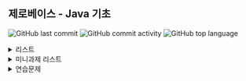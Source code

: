 ## 제로베이스 - Java 기초

![GitHub last commit](https://img.shields.io/github/last-commit/hee-ju-kim/zerobase_java)
![GitHub commit activity](https://img.shields.io/github/commit-activity/m/hee-ju-kim/zerobase_java)
![GitHub top language](https://img.shields.io/github/languages/top/hee-ju-kim/zerobase_java?color=yellow&logo=Java)

<details>
  <summary>리스트</summary>

  | Chapter | 제목                                                                                                                                                                                         |강의 내용|날짜|
  | ------- | -------------------------------------------------------------------------------------------------------------------------------------------------------------------------------------------- |--|--|
  | 2-1   | [변수와 자료형](https://github.com/hee-ju-kim/zerobase_java/tree/main/Java_02_1) |변수 선언|20240921|
  | 2-2   | [변수와 자료형](https://github.com/hee-ju-kim/zerobase_java/tree/main/Java_02_2) |데이터 자료형 - 숫자, 논리, 문자|20240921|
  | 2-3   | [변수와 자료형](https://github.com/hee-ju-kim/zerobase_java/tree/main/Java_02_3) |데이터 자료형 - 문자열, StringBuffer, 배열|20240921|
  | 2-4   | [변수와 자료형](https://github.com/hee-ju-kim/zerobase_java/tree/main/Java_02_4) |데이터 자료형 - List, Map, Generics |20240921|
  | 3-1   | [연산자](https://github.com/hee-ju-kim/zerobase_java/tree/main/Java_03_1) |기본연산자 - 대입, 부호, 산술, 증가/감소, 관계, 논리, 삼항 연산자 |20240924|
  | 3-2   | [연산자](https://github.com/hee-ju-kim/zerobase_java/tree/main/Java_03_2) |비트연산자 - AND, OR, XOR, 반전, 비트 이동 연산자  |20240924|
  | 4-1   | [조건문](https://github.com/hee-ju-kim/zerobase_java/tree/main/Java_04_1) |조건문 - if, switch  |20240924|
  | 5-1   | [반복문](https://github.com/hee-ju-kim/zerobase_java/tree/main/Java_05_1) |반복문 - for, while  |20240924|
  | 6-1   | [다차원 배열](https://github.com/hee-ju-kim/zerobase_java/tree/main/Java_06_1) |다차원 배열 - 1차원배열, 이차원배열|20240929|
  | 7-1   | [클래스와 객체](https://github.com/hee-ju-kim/zerobase_java/tree/main/Java_07_1) |클래스와 객체 - 클래스, 객체, 메소드, 생성자, this  |20240929|
  | 7-2   | [클래스와 객체](https://github.com/hee-ju-kim/zerobase_java/tree/main/Java_07_2) |클래스와 객체 - 오버로딩, 접근제어자, Static |20240929|
  | 8-1   | [상속](https://github.com/hee-ju-kim/zerobase_java/tree/main/Java_08_1) |상속 - 상속, super/super(), 오버라이딩 |20241004|
  | 9-1   | [다형성](https://github.com/hee-ju-kim/zerobase_java/tree/main/Java_09_1) |다형성 - 다형성, instanceof |20241004|
  | 10-1   | [추상클래스](https://github.com/hee-ju-kim/zerobase_java/tree/main/Java_10_1) |추상클래스 - 추상메소드, 추상클래스 |20241004|
  | 11-1   | [인터페이스](https://github.com/hee-ju-kim/zerobase_java/tree/main/Java_11_1) |인터페이스 |20241007|
  | 12-1   | [내부클래스](https://github.com/hee-ju-kim/zerobase_java/tree/main/Java_12_1) |내부클래스 - 인스턴스 클래스, 정적클래스, 지역클래스, 익명클래스 |20241007|
  | 13-1   | [입출력](https://github.com/hee-ju-kim/zerobase_java/tree/main/Java_13_1) |입출력 - 콘솔 입출력 |20241007|
  | 13-2   | [입출력](https://github.com/hee-ju-kim/zerobase_java/tree/main/Java_13_2) |입출력 - 파일입출력 |20241007|
  | 14-1   | [예외처리](https://github.com/hee-ju-kim/zerobase_java/tree/main/Java_14_1) | 예외처리 - try/catch, throw/throws |20241013|
  | 15-1   | [컬렉션 프레임워크](https://github.com/hee-ju-kim/zerobase_java/tree/main/Java_15_1) | 컬렉션프레임워크 - List, Set, Map |20241013|
  | 16-1   | [람다식](https://github.com/hee-ju-kim/zerobase_java/tree/main/Java_15_1) | 람다식 |20241013|
  | 17-1   | [스트림](https://github.com/hee-ju-kim/zerobase_java/tree/main/Java_15_1) | 스트림 - 스트림 생성, 중개연산, 최종연산 |20241013|
 
</details>

<details>
  <summary>미니과제 리스트</summary>

  | No | 내용                                                                                                                                                                                         |날짜|
  | ------- | -------------------------------------------------------------------------------------------------------------------------------------------------------------------------------------------- |--|
  | 1   | [구구단 출력](https://github.com/hee-ju-kim/zerobase_java/blob/main/MiniTest/src/Java1.java) |20241007|
  | 2   | [결제 캐시백 프로그램](https://github.com/hee-ju-kim/zerobase_java/blob/main/MiniTest/src/Java2.java) |20241013|
  | 3   | [입장권 계산 프로그램](https://github.com/hee-ju-kim/zerobase_java/blob/main/MiniTest/src/Java3.java) |20241013|
  | 4   | [주민등록번호 생성 프로그램](https://github.com/hee-ju-kim/zerobase_java/blob/main/MiniTest/src/Java4.java) |20241013|
  | 5   | [달력출력 프로그램](https://github.com/hee-ju-kim/zerobase_java/blob/main/MiniTest/src/Java5.java) |20241014|
  | 6   | [가상선거 프로그램](https://github.com/hee-ju-kim/zerobase_java/blob/main/MiniTest/src/Java6.java) |20241014|
  | 7   | [로또 당첨 프로그램](https://github.com/hee-ju-kim/zerobase_java/blob/main/MiniTest/src/Java7.java) |20241014|
  | 8   | [연소득 과세 계산 프로그램](https://github.com/hee-ju-kim/zerobase_java/blob/main/MiniTest/src/Java8.java) |20241014|
 
 
</details>

<details>
  <summary>연습문제</summary>

  | No | 내용                                                                                                                                                                                         |날짜|
  | ------- | -------------------------------------------------------------------------------------------------------------------------------------------------------------------------------------------- |--|
  | 18   | [연습문제 5개](https://github.com/hee-ju-kim/zerobase_java/tree/main/practice1) |20241118|
 
 
</details>
